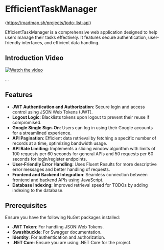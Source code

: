 # EfficientTaskManager

(https://roadmap.sh/projects/todo-list-api)

EfficientTaskManager is a comprehensive web application designed to help users manage their tasks effectively. It features secure authentication, user-friendly interfaces, and efficient data handling.

## Introduction Video

[![Watch the video](https://img.youtube.com/vi/6OEFkk3Gb_M/hqdefault.jpg)](https://youtu.be/6OEFkk3Gb_M)

...

## Features

- **JWT Authentication and Authorization**: Secure login and access control using JSON Web Tokens (JWT).
- **Logout Logic**: Blacklists tokens upon logout to prevent their reuse if compromised.
- **Google Single Sign-On**: Users can log in using their Google accounts for a streamlined experience.
- **API Pagination**: Efficient data retrieval by fetching a specific number of records at a time, optimizing bandwidth usage.
- **API Rate Limiting**: Implements a sliding window algorithm with limits of 100 requests per 60 seconds for general APIs and 50 requests per 60 seconds for login/register endpoints.
- **User-Friendly Error Handling**: Uses Fluent Results for more descriptive error messages and better handling of requests.
- **Frontend and Backend Integration**: Seamless connection between frontend and backend APIs using JavaScript.
- **Database Indexing**: Improved retrieval speed for TODOs by adding indexing to the database.

## Prerequisites

Ensure you have the following NuGet packages installed:

- **JWT Token**: For handling JSON Web Tokens.
- **Swashbuckle**: For Swagger documentation.
- **Identity**: For authentication and authorization.
- **.NET Core**: Ensure you are using .NET Core for the project.

